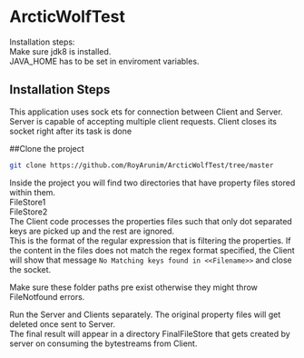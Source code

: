 # ArcticWolfTest
Installation steps:<br/>
Make sure jdk8 is installed.  
JAVA_HOME has to be set in enviroment variables.

## Installation Steps
This application uses sock
ets for connection between Client and Server. Server is capable of accepting multiple client requests. Client closes its socket right after its task is done

##Clone the project
```bash
git clone https://github.com/RoyArunim/ArcticWolfTest/tree/master
```
Inside the project you will find two directories that have property files stored within them.  
FileStore1  
FileStore2  
The Client code processes the properties files such that only dot separated keys are picked up and the rest are ignored.  
This is the format of the regular expression that is filtering the properties. If the content in the files does not match the regex format specified, the Client will show that message ``` No Matching keys found in <<Filename>> ``` and close the socket.  

Make sure these folder paths pre exist otherwise they might throw FileNotfound errors.

Run the Server and Clients separately.
The original property files will get deleted once sent to Server.  
The final result will appear in a directory FinalFileStore that gets created by server on consuming the bytestreams from Client.  
